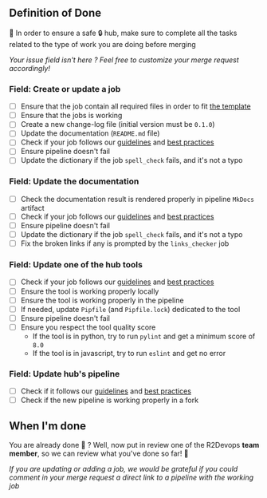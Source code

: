 ## Definition of Done

📢 In order to ensure a safe :lock: hub, make sure to complete all the tasks related to the type of work you are doing before merging

*Your issue field isn't here ? Feel free to customize your merge request accordingly!*

### Field: Create or update a job

* [ ] Ensure that the job contain all required files in order to fit [the template](https://gitlab.com/r2devops/hub/-/tree/latest/tools/job_template/r2_jobname)
* [ ] Ensure that the jobs is working
* [ ] Create a new change-log file (initial version must be `0.1.0`)
* [ ] Update the documentation (`README.md` file)
* [ ] Check if your job follows our [guidelines](https://docs.r2devops.io/public-catalog/contribute/#guidelines-required) and [best practices](https://docs.r2devops.io/public-catalog/contribute/#best-practices-optional)
* [ ] Ensure pipeline doesn't fail
* [ ] Update the dictionary if the job `spell_check` fails, and it's not a typo  

### Field: Update the documentation

* [ ] Check the documentation result is rendered properly in pipeline `MkDocs` artifact
* [ ] Check if your job follows our [guidelines](https://docs.r2devops.io/public-catalog/contribute/#guidelines-required) and [best practices](https://docs.r2devops.io/public-catalog/contribute/#best-practices-optional)
* [ ] Ensure pipeline doesn't fail
* [ ] Update the dictionary if the job `spell_check` fails, and it's not a typo  
* [ ] Fix the broken links if any is prompted by the `links_checker` job

### Field: Update one of the hub tools

* [ ] Check if your job follows our [guidelines](https://docs.r2devops.io/public-catalog/contribute/#guidelines-required) and [best practices](https://docs.r2devops.io/public-catalog/contribute/#best-practices-optional)
* [ ] Ensure the tool is working properly locally 
* [ ] Ensure the tool is working properly in the pipeline 
* [ ] If needed, update `Pipfile` (and `Pipfile.lock`) dedicated to the tool
* [ ] Ensure pipeline doesn't fail
* [ ] Ensure you respect the tool quality score 
    * If the tool is in python, try to run `pylint` and get a minimum score of `8.0`
    * If the tool is in javascript, try to run `eslint` and get no error

### Field: Update hub's pipeline 

* [ ] Check if it follows our [guidelines](https://docs.r2devops.io/public-catalog/contribute/#guidelines-required) and [best practices](https://docs.r2devops.io/public-catalog/contribute/#best-practices-optional)
* [ ] Check if the new pipeline is working properly in a fork

## When I'm done

You are already done :100: ? Well, now put in review one of the R2Devops **team member**, so we can review what you've done so far! :rocket: 

*If you are updating or adding a job, we would be grateful if you could comment in your merge request a direct link to a pipeline with the working job*
